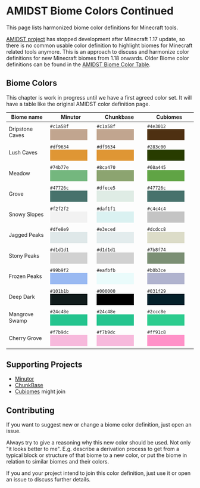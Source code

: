 # AMIDST Biome Colors Continued
This page lists harmonized biome color definitions for Minecraft tools.

[AMIDST project](https://github.com/toolbox4minecraft/amidst) has stopped development after Minecraft 1.17 update, so there is no common usable color definition to highlight biomes for Minecraft related tools anymore. This is an approach to discuss and harmonize color definitions for new Minecraft biomes from 1.18 onwards. Older Biome color definitions can be found in the  [AMIDST Biome Color Table](https://github.com/toolbox4minecraft/amidst/wiki/Biome-Color-Table).


## Biome Colors
This chapter is work in progress until we have a first agreed color set.
It will have a table like the original AMIDST color definition page.

| Biome name      | Minutor                          | Chunkbase                        | Cubiomes                         |
| --------------- | -------------------------------- | -------------------------------- | ---------------------------------|
| Dripstone Caves | `#c1a58f` ![](colors/c1a58f.png) | `#c1a58f` ![](colors/c1a58f.png) | `#4e3012` ![](colors/4e3012.png)
| Lush Caves      | `#df9634` ![](colors/df9634.png) | `#df9634` ![](colors/df9634.png) | `#283c00` ![](colors/283c00.png)
| Meadow          | `#74b77e` ![](colors/74b77e.png) | `#8ca470` ![](colors/8ca470.png) | `#60a445` ![](colors/60a445.png)
| Grove           | `#47726c` ![](colors/47726c.png) | `#dfece5` ![](colors/dfece5.png) | `#47726c` ![](colors/47726c.png)
| Snowy Slopes    | `#f2f2f2` ![](colors/f2f2f2.png) | `#daf1f1` ![](colors/daf1f1.png) | `#c4c4c4` ![](colors/c4c4c4.png)
| Jagged Peaks    | `#dfe8e9` ![](colors/dfe8e9.png) | `#e3eced` ![](colors/e3eced.png) | `#dcdcc8` ![](colors/dcdcc8.png)
| Stony Peaks     | `#d1d1d1` ![](colors/d1d1d1.png) | `#d1d1d1` ![](colors/d1d1d1.png) | `#7b8f74` ![](colors/7b8f74.png)
| Frozen Peaks    | `#99b9f2` ![](colors/99b9f2.png) | `#eafbfb` ![](colors/eafbfb.png) | `#b0b3ce` ![](colors/b0b3ce.png)
| Deep Dark       | `#101b1b` ![](colors/101b1b.png) | `#000000` ![](colors/000000.png) | `#031f29` ![](colors/031f29.png)
| Mangrove Swamp  | `#24c48e` ![](colors/24c48e.png) | `#24c48e` ![](colors/24c48e.png) | `#2ccc8e` ![](colors/2ccc8e.png)
| Cherry Grove    | `#f7b9dc` ![](colors/f7b9dc.png) | `#f7b9dc` ![](colors/f7b9dc.png) | `#ff91c8` ![](colors/ff91c8.png)


## Supporting Projects
* [Minutor](https://github.com/mrkite/minutor)
* [ChunkBase](https://www.chunkbase.com/apps/biome-finder)
* [Cubiomes](https://github.com/Cubitect/cubiomes) might join


## Contributing
If you want to suggest new or change a biome color definition, just open an issue.

Always try to give a reasoning why this new color should be used. Not only "it looks better to me". E.g. describe a derivation process to get from a typical block or structure of that biome to a new color, or put the biome in relation to similar biomes and their colors.

If you and your project intend to join this color definition, just use it or open an issue to discuss further details.
